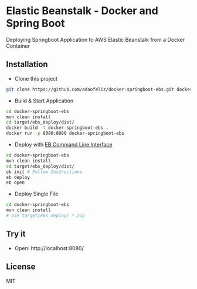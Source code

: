 Elastic Beanstalk - Docker and Spring Boot
========================
Deploying Springboot Application to AWS Elastic Beanstalk from a Docker Container

Installation
--------------
* Clone this project
```sh
git clone https://github.com/adaofeliz/docker-springboot-ebs.git docker-springboot-ebs
```

* Build & Start Application
```sh
cd docker-springboot-ebs
mvn clean install
cd target/ebs_deploy/dist/
docker build -t docker-springboot-ebs .
docker run -p 8080:8080 docker-springboot-ebs
```

* Deploy with [EB Command Line Interface]
```sh
cd docker-springboot-ebs
mvn clean install
cd target/ebs_deploy/dist/
eb init # Follow Instructions
eb deploy
eb open
```

* Deploy Single File
```sh
cd docker-springboot-ebs
mvn clean install
# Use target/ebs_deploy/ *.zip
```

Try it
--------------
- Open: http://localhost:8080/

License
--------------
MIT

[EB Command Line Interface]:http://docs.aws.amazon.com/elasticbeanstalk/latest/dg/command-reference-eb.html
